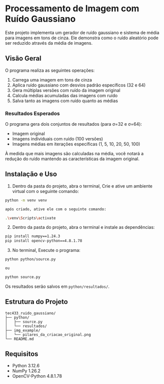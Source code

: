 # Processamento de Imagem com Ruído Gaussiano

Este projeto implementa um gerador de ruído gaussiano e sistema de média para imagens em tons de cinza. Ele demonstra como o ruído aleatório pode ser reduzido através da média de imagens.

## Visão Geral

O programa realiza as seguintes operações:
1. Carrega uma imagem em tons de cinza
2. Aplica ruído gaussiano com desvios padrão específicos (32 e 64)
3. Gera múltiplas versões com ruído da imagem original
4. Calcula médias acumuladas das imagens com ruído
5. Salva tanto as imagens com ruído quanto as médias

### Resultados Esperados

O programa gera dois conjuntos de resultados (para σ=32 e σ=64):
- Imagem original
- Imagens individuais com ruído (100 versões)
- Imagens médias em iterações específicas (1, 5, 10, 20, 50, 100)

À medida que mais imagens são calculadas na média, você notará a redução do ruído mantendo as características da imagem original.

## Instalação e Uso

1. Dentro da pasta do projeto, abra o terminal, Crie e ative um ambiente virtual com o seguinte comando:
```bash
python -m venv venv

após criado, ative ele com o seguinte comando:

.\venv\Scripts\activate
```

2. Dentro da pasta do projeto, abra o terminal e instale as dependências:
```bash
pip install numpy==1.24.3
pip install opencv-python==4.8.1.78
```

3. No terminal, Execute o programa:
```bash
python python/source.py

ou

python source.py
```

Os resultados serão salvos em `python/resultados/`.

## Estrutura do Projeto
```
tec433_ruido_gaussiano/
├── python/
│   ├── source.py
│   └── resultados/
├── img_example/
│   └── pilares_da_criacao_original.png
└── README.md
```

## Requisitos

- Python 3.12.6
- NumPy 1.26.2
- OpenCV-Python 4.8.1.78
